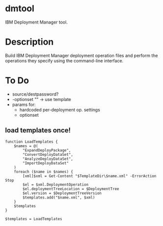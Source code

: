 # dmtool

IBM Deployment Manager tool.

# Description

Build IBM Deployment Manager deployment operation files and perform the
operations they specify using the command-line interface.

# To Do

* source/destpassword?
* -optionset "" -> use template
* params for:
   * hardcoded per-deployment op. settings
   * optionset

## load templates once!

```
function LoadTemplates {
    $names = @(
        "ExpandDeployPackage",
        "ConvertDeployDataSet",
        "AnalyzeDeployDataSet",
        "ImportDeployDataSet"
    )
    foreach ($name in $names) {
        [xml]$xml = Get-Content "$TemplateDir\$name.xml" -ErrorAction Stop
        $el = $xml.DeploymentOperation
        $el.deploymentTreeLocation = $DeploymentTree
        $el.version = $DeploymentTreeVersion
        $templates.add("$name.xml", $xml)
    }
    $templates
}

$templates = LoadTemplates
```
